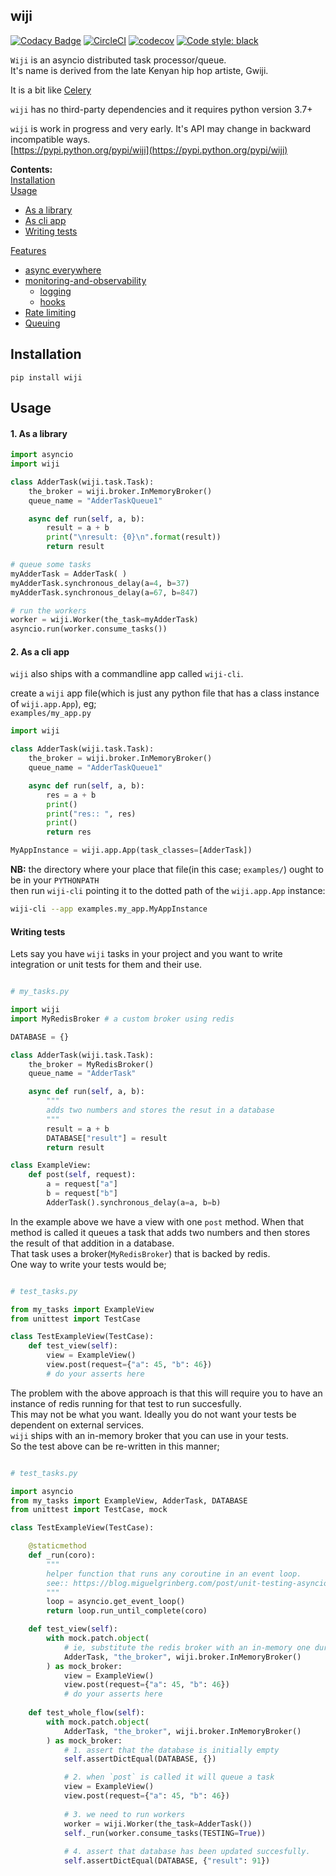 ## wiji          


[![Codacy Badge](https://api.codacy.com/project/badge/Grade/f0b4b7a07da24e90bdb7743d0e6b9240)](https://www.codacy.com/app/komuw/wiji)
[![CircleCI](https://circleci.com/gh/komuw/wiji.svg?style=svg)](https://circleci.com/gh/komuw/wiji)
[![codecov](https://codecov.io/gh/komuw/wiji/branch/master/graph/badge.svg)](https://codecov.io/gh/komuw/wiji)
[![Code style: black](https://img.shields.io/badge/code%20style-black-000000.svg)](https://github.com/komuw/wiji)



`Wiji` is an asyncio distributed task processor/queue.       
It's name is derived from the late Kenyan hip hop artiste, Gwiji.      

It is a bit like [Celery](https://github.com/celery/celery)        
 
`wiji` has no third-party dependencies and it requires python version 3.7+
  
`wiji` is work in progress and very early. It's API may change in backward incompatible ways.              
[https://pypi.python.org/pypi/wiji](https://pypi.python.org/pypi/wiji)                 

**Contents:**          
[Installation](#installation)         
[Usage](#usage)                  
  + [As a library](#1-as-a-library)            
  + [As cli app](#2-as-a-cli-app)    
  + [Writing tests](#writing-tests)             

[Features](#features)               
  + [async everywhere](#1-async-everywhere)            
  + [monitoring-and-observability](#2-monitoring-and-observability)            
    + [logging](#21-logging)            
    + [hooks](#22-hooks)
  + [Rate limiting](#3-rate-limiting)                     
  + [Queuing](#5-queuing)            


## Installation

```shell
pip install wiji
```           


## Usage

#### 1. As a library
```python
import asyncio
import wiji

class AdderTask(wiji.task.Task):
    the_broker = wiji.broker.InMemoryBroker()
    queue_name = "AdderTaskQueue1"

    async def run(self, a, b):
        result = a + b
        print("\nresult: {0}\n".format(result))
        return result

# queue some tasks
myAdderTask = AdderTask( )
myAdderTask.synchronous_delay(a=4, b=37)
myAdderTask.synchronous_delay(a=67, b=847)

# run the workers
worker = wiji.Worker(the_task=myAdderTask)
asyncio.run(worker.consume_tasks())
```

#### 2. As a cli app
`wiji` also ships with a commandline app called `wiji-cli`.             
                
create a `wiji` app file(which is just any python file that has a class instance of `wiji.app.App`), eg;             
`examples/my_app.py`                 
```python
import wiji

class AdderTask(wiji.task.Task):
    the_broker = wiji.broker.InMemoryBroker()
    queue_name = "AdderTaskQueue1"

    async def run(self, a, b):
        res = a + b
        print()
        print("res:: ", res)
        print()
        return res

MyAppInstance = wiji.app.App(task_classes=[AdderTask])
```          
**NB:** the directory where your place that file(in this case; `examples/`) ought to be in your `PYTHONPATH`               
then run `wiji-cli` pointing it to the dotted path of the `wiji.app.App` instance:     

```bash
wiji-cli --app examples.my_app.MyAppInstance
```

#### Writing tests
Lets say you have `wiji` tasks in your project and you want to write integration or unit tests for them and their use.     
```python

# my_tasks.py

import wiji
import MyRedisBroker # a custom broker using redis

DATABASE = {}

class AdderTask(wiji.task.Task):
    the_broker = MyRedisBroker()
    queue_name = "AdderTask"

    async def run(self, a, b):
        """
        adds two numbers and stores the resut in a database
        """
        result = a + b
        DATABASE["result"] = result
        return result

class ExampleView:
    def post(self, request):
        a = request["a"]
        b = request["b"]
        AdderTask().synchronous_delay(a=a, b=b)
```
In the example above we have a view with one `post` method. When that method is called it queues a task that adds two numbers and then stores the result of that addition in a database.    
That task uses a broker(`MyRedisBroker`) that is backed by redis.    
One way to write your tests would be;    
```python

# test_tasks.py

from my_tasks import ExampleView
from unittest import TestCase

class TestExampleView(TestCase):
    def test_view(self):
        view = ExampleView()
        view.post(request={"a": 45, "b": 46})
        # do your asserts here
```
The problem with the above approach is that this will require you to have an instance of redis running for that test to run succesfully.   
This may not be what you want. Ideally you do not want your tests be dependent on external services.    
`wiji` ships with an in-memory broker that you can use in your tests.   
So the test above can be re-written in this manner;
```python

# test_tasks.py

import asyncio
from my_tasks import ExampleView, AdderTask, DATABASE
from unittest import TestCase, mock

class TestExampleView(TestCase):

    @staticmethod
    def _run(coro):
        """
        helper function that runs any coroutine in an event loop.
        see:: https://blog.miguelgrinberg.com/post/unit-testing-asyncio-code
        """
        loop = asyncio.get_event_loop()
        return loop.run_until_complete(coro)

    def test_view(self):
        with mock.patch.object(
            # ie, substitute the redis broker with an in-memory one during test runs
            AdderTask, "the_broker", wiji.broker.InMemoryBroker()
        ) as mock_broker:
            view = ExampleView()
            view.post(request={"a": 45, "b": 46})
            # do your asserts here
    
    def test_whole_flow(self):
        with mock.patch.object(
            AdderTask, "the_broker", wiji.broker.InMemoryBroker()
        ) as mock_broker:
            # 1. assert that the database is initially empty
            self.assertDictEqual(DATABASE, {})

            # 2. when `post` is called it will queue a task
            view = ExampleView()
            view.post(request={"a": 45, "b": 46})
            
            # 3. we need to run workers
            worker = wiji.Worker(the_task=AdderTask())
            self._run(worker.consume_tasks(TESTING=True))
            
            # 4. assert that database has been updated succesfully.
            self.assertDictEqual(DATABASE, {"result": 91})
```